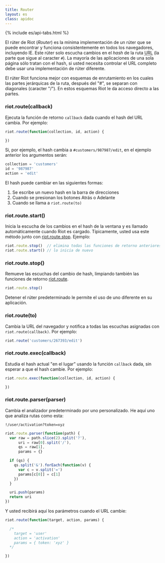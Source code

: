 ```yaml
---
title: Router
layout: es
class: apidoc
---
```


{% include es/api-tabs.html %}

El rúter de Riot (<dfn lang="en">Router</dfn>) es la mínima implementación de un rúter que se puede encontrar y funciona consistentemente en todos los navegadores, incluyendo IE. Este rúter solo escucha cambios en el <dfn lang="en">hash</dfn> de la ruta <abbr title="Uniform Resource Locator, por sus siglas en inglés">URL</abbr> (la parte que sigue al caracter `#`). La mayoría de las aplicaciones de una sola página sólo tratan con el hash, si usted necesita controlar el URL completo debe usar una implementación de rúter diferente.

El rúter Riot funciona mejor con esquemas de enrutamiento en los cuales las partes jerárquicas de la ruta, después del "#", se separan con diagonales (caracter "/"). En estos esquemas Riot le da acceso directo a las partes.


### riot.route(callback)

Ejecuta la función de retorno `callback` dada cuando el hash del URL cambia. Por ejemplo:

```javascript
riot.route(function(collection, id, action) {

})
```

Si, por ejemplo, el hash cambia a `#customers/987987/edit`, en el ejemplo anterior los argumentos serán:


```javascript
collection = 'customers'
id = '987987'
action = 'edit'
```

El hash puede cambiar en las siguientes formas:

1. Se escribe un nuevo hash en la barra de direcciones
2. Cuando se presionan los botones Atrás o Adelante
3. Cuando se llama a `riot.route(to)`

### riot.route.start()

Inicia la escucha de los cambios en el hash de la ventana y es llamado automáticamente cuando Riot es cargado. Típicamente, usted usa este método junto con [riot.route.stop](#riot-route-stop). Ejemplo:

```javascript
riot.route.stop()  // elimina todas las funciones de retorno anteriores del rúter
riot.route.start() // lo inicia de nuevo
```

### riot.route.stop()

Remueve las escuchas del cambio de hash, limpiando también las funciones de retorno [riot.route](#riot-route-callback).

```javascript
riot.route.stop()
```

Detener el rúter predeterminado le permite el uso de uno diferente en su aplicación.

### riot.route(to)

Cambia la URL del navegador y notifica a todas las escuchas asignadas con `riot.route(callback)`. Por ejemplo:

```javascript
riot.route('customers/267393/edit')
```

### riot.route.exec(callback)

Estudia el hash actual "en el lugar" usando la función `callback` dada, sin esperar a que el hash cambie. Por ejemplo:

```javascript
riot.route.exec(function(collection, id, action) {

})
```

### riot.route.parser(parser)

Cambia el analizador predeterminado por uno personalizado. He aquí uno que analiza rutas como esta:

`!/user/activation?token=xyz`

```javascript
riot.route.parser(function(path) {
  var raw = path.slice(2).split('?'),
      uri = raw[0].split('/'),
      qs = raw[1],
      params = {}

  if (qs) {
    qs.split('&').forEach(function(v) {
      var c = v.split('=')
      params[c[0]] = c[1]
    })
  }

  uri.push(params)
  return uri
})
```

Y usted recibirá aquí los parámetros cuando el URL cambie:

```javascript
riot.route(function(target, action, params) {

  /*
    target = 'user'
    action = 'activation'
    params = { token: 'xyz' }
  */

})
```
